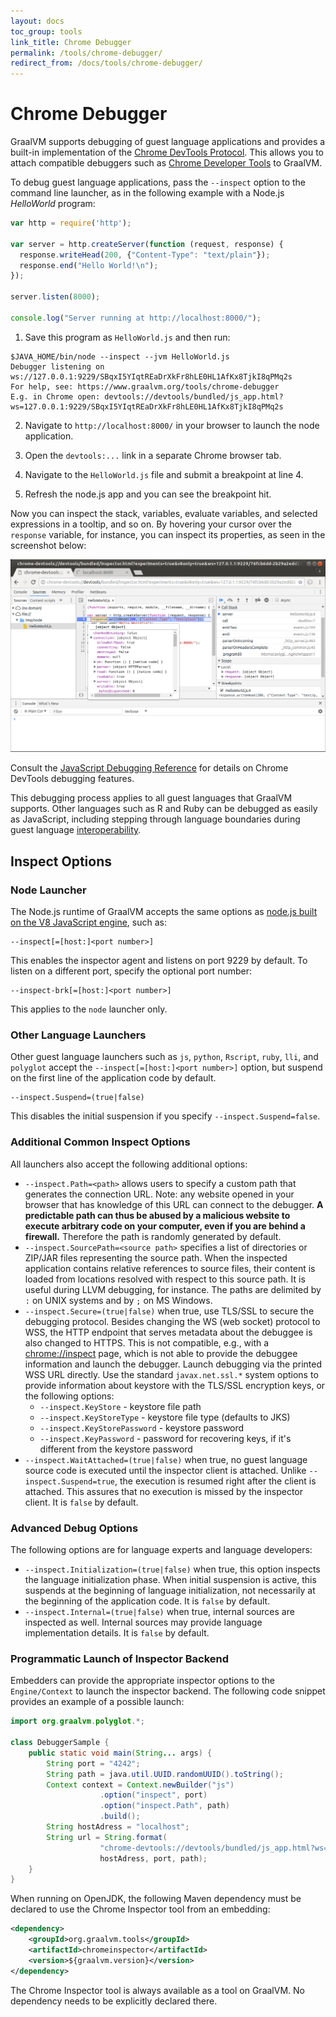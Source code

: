 ```yaml
---
layout: docs
toc_group: tools
link_title: Chrome Debugger
permalink: /tools/chrome-debugger/
redirect_from: /docs/tools/chrome-debugger/
---
```


# Chrome Debugger

GraalVM supports debugging of guest language applications and provides a built-in implementation of the [Chrome DevTools Protocol](https://chromedevtools.github.io/devtools-protocol/).
This allows you to attach compatible debuggers such as [Chrome Developer Tools](https://developers.google.com/web/tools/chrome-devtools/) to GraalVM.

To debug guest language applications, pass the `--inspect` option to the command line launcher, as in the following example with a Node.js _HelloWorld_ program:

```javascript
var http = require('http');

var server = http.createServer(function (request, response) {
  response.writeHead(200, {"Content-Type": "text/plain"});
  response.end("Hello World!\n");
});

server.listen(8000);

console.log("Server running at http://localhost:8000/");
```

1. Save this program as `HelloWorld.js` and then run:
```shell
$JAVA_HOME/bin/node --inspect --jvm HelloWorld.js
Debugger listening on ws://127.0.0.1:9229/SBqxI5YIqtREaDrXkFr8hLE0HL1AfKx8TjkI8qPMq2s
For help, see: https://www.graalvm.org/tools/chrome-debugger
E.g. in Chrome open: devtools://devtools/bundled/js_app.html?ws=127.0.0.1:9229/SBqxI5YIqtREaDrXkFr8hLE0HL1AfKx8TjkI8qPMq2s
```

2. Navigate to `http://localhost:8000/` in your browser to launch the node application.

3. Open the `devtools:...` link in a separate Chrome browser tab.

4. Navigate to the `HelloWorld.js` file and submit a breakpoint at line 4.

5. Refresh the node.js app and you can see the breakpoint hit.

Now you can inspect the stack, variables, evaluate variables, and selected expressions in a tooltip, and so on. By hovering your cursor over the `response` variable, for instance, you can inspect its properties, as seen in the screenshot below:

![](img/ChromeInspector.png)

Consult the [JavaScript Debugging Reference](https://developers.google.com/web/tools/chrome-devtools/javascript/reference) for details on Chrome DevTools debugging features.

This debugging process applies to all guest languages that GraalVM supports.
Other languages such as R and Ruby can be debugged as easily as JavaScript, including stepping through language boundaries during guest language [interoperability](../reference-manual/polyglot-programming.md).

## Inspect Options

### Node Launcher
The Node.js runtime of GraalVM accepts the same options as [node.js built on the V8 JavaScript engine](https://nodejs.org/), such as:
```shell
--inspect[=[host:]<port number>]
```

This enables the inspector agent and listens on port 9229 by default. To listen on a different port, specify the optional port number:
```shell
--inspect-brk[=[host:]<port number>]
```

This applies to the `node` launcher only.

### Other Language Launchers
Other guest language launchers such as `js`, `python`, `Rscript`, `ruby`, `lli`, and `polyglot` accept the `--inspect[=[host:]<port number>]` option, but suspend on the first line of the application code by default.
```shell
--inspect.Suspend=(true|false)
```

This disables the initial suspension if you specify `--inspect.Suspend=false`.

### Additional Common Inspect Options
All launchers also accept the following additional options:

* `--inspect.Path=<path>` allows users to specify a custom path that generates the connection URL. Note: any website opened in your browser that has knowledge of this URL can connect to the debugger. **A predictable path can thus be abused by a malicious website to execute arbitrary code on your computer, even if you are behind a firewall.** Therefore the path is randomly generated by default.
* `--inspect.SourcePath=<source path>` specifies a list of directories or ZIP/JAR files representing the source path. When the inspected application contains relative references to source files, their content is loaded from locations resolved with respect to this source path. It is useful during LLVM debugging, for instance.
The paths are delimited by `:` on UNIX systems and by `;` on MS Windows.
* `--inspect.Secure=(true|false)` when true, use TLS/SSL to secure the debugging protocol. Besides changing the WS
(web socket) protocol to WSS, the HTTP endpoint that serves metadata about the debuggee
is also changed to HTTPS. This is not compatible, e.g., with a
[chrome://inspect](chrome://inspect) page, which is not able to provide the debuggee
information and launch the debugger. Launch debugging via the printed WSS URL directly. Use the standard `javax.net.ssl.*` system options to provide information about keystore with the TLS/SSL encryption keys, or the following options:
    * `--inspect.KeyStore` - keystore file path
    * `--inspect.KeyStoreType` - keystore file type (defaults to JKS)
    * `--inspect.KeyStorePassword` - keystore password
    * `--inspect.KeyPassword` - password for recovering keys, if it's different from the keystore password
* `--inspect.WaitAttached=(true|false)` when true, no guest language source code is executed until the inspector client is attached. Unlike `--inspect.Suspend=true`, the execution is resumed right
after the client is attached. This assures that no execution is missed by the
inspector client. It is `false` by default.

### Advanced Debug Options
The following options are for language experts and language developers:

* `--inspect.Initialization=(true|false)` when true, this option inspects the language initialization phase. When initial suspension is active, this suspends at the beginning of language initialization, not necessarily at the beginning of the application code. It is `false` by default.
* `--inspect.Internal=(true|false)`  when true, internal sources are inspected as well. Internal sources may provide language implementation details. It is `false` by default.

### Programmatic Launch of Inspector Backend
Embedders can provide the appropriate inspector options to the `Engine/Context` to launch the inspector backend.
The following code snippet provides an example of a possible launch:

```java
import org.graalvm.polyglot.*;

class DebuggerSample {
    public static void main(String... args) {
        String port = "4242";
        String path = java.util.UUID.randomUUID().toString();
        Context context = Context.newBuilder("js")
                    .option("inspect", port)
                    .option("inspect.Path", path)
                    .build();
        String hostAdress = "localhost";
        String url = String.format(
                    "chrome-devtools://devtools/bundled/js_app.html?ws=%s:%s/%s",
                    hostAdress, port, path);
    }
}
```
When running on OpenJDK, the following Maven dependency must be declared to use the Chrome Inspector tool from an embedding:

```xml
<dependency>
    <groupId>org.graalvm.tools</groupId>
    <artifactId>chromeinspector</artifactId>
    <version>${graalvm.version}</version>
</dependency>
```
The Chrome Inspector tool is always available as a tool on GraalVM. No dependency needs to be explicitly declared there.
